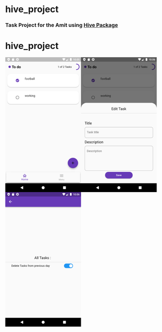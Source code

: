 # hive_project

### Task Project for the Amit using [Hive Package](https://pub.dev/packages/hive)   

# hive_project
<img align="left" src= "https://raw.githubusercontent.com/NovairMikhail14/hive_project/master/asset_markdown/HomePage.png" width="240">
<img align="left" src= "https://raw.githubusercontent.com/NovairMikhail14/hive_project/master/asset_markdown/Edit.png" width="240">
<img align="left" src= "https://raw.githubusercontent.com/NovairMikhail14/hive_project/master/asset_markdown/Sitting.png" width="240">
